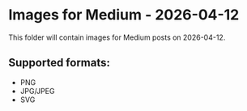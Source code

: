 # Images for Medium - 2026-04-12

This folder will contain images for Medium posts on 2026-04-12.

## Supported formats:
- PNG
- JPG/JPEG
- SVG
